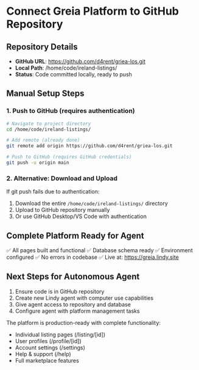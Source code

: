 # Connect Greia Platform to GitHub Repository

## Repository Details
- **GitHub URL**: https://github.com/d4rent/griea-los.git
- **Local Path**: /home/code/ireland-listings/
- **Status**: Code committed locally, ready to push

## Manual Setup Steps

### 1. Push to GitHub (requires authentication)
```bash
# Navigate to project directory
cd /home/code/ireland-listings/

# Add remote (already done)
git remote add origin https://github.com/d4rent/griea-los.git

# Push to GitHub (requires GitHub credentials)
git push -u origin main
```

### 2. Alternative: Download and Upload
If git push fails due to authentication:
1. Download the entire `/home/code/ireland-listings/` directory
2. Upload to GitHub repository manually
3. Or use GitHub Desktop/VS Code with authentication

## Complete Platform Ready for Agent
✅ All pages built and functional
✅ Database schema ready
✅ Environment configured
✅ No errors in codebase
✅ Live at: https://greia.lindy.site

## Next Steps for Autonomous Agent
1. Ensure code is in GitHub repository
2. Create new Lindy agent with computer use capabilities
3. Give agent access to repository and database
4. Configure agent with platform management tasks

The platform is production-ready with complete functionality:
- Individual listing pages (/listing/[id])
- User profiles (/profile/[id])
- Account settings (/settings)
- Help & support (/help)
- Full marketplace features
